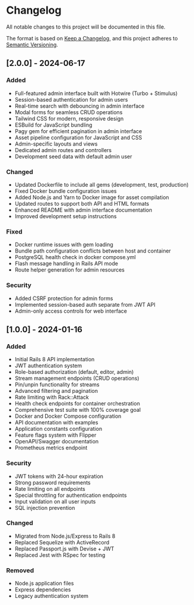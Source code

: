 # Changelog

All notable changes to this project will be documented in this file.

The format is based on [Keep a Changelog](https://keepachangelog.com/en/1.0.0/),
and this project adheres to [Semantic Versioning](https://semver.org/spec/v2.0.0.html).

## [2.0.0] - 2024-06-17

### Added
- Full-featured admin interface built with Hotwire (Turbo + Stimulus)
- Session-based authentication for admin users
- Real-time search with debouncing in admin interface
- Modal forms for seamless CRUD operations
- Tailwind CSS for modern, responsive design
- ESBuild for JavaScript bundling
- Pagy gem for efficient pagination in admin interface
- Asset pipeline configuration for JavaScript and CSS
- Admin-specific layouts and views
- Dedicated admin routes and controllers
- Development seed data with default admin user

### Changed
- Updated Dockerfile to include all gems (development, test, production)
- Fixed Docker bundle configuration issues
- Added Node.js and Yarn to Docker image for asset compilation
- Updated routes to support both API and HTML formats
- Enhanced README with admin interface documentation
- Improved development setup instructions

### Fixed
- Docker runtime issues with gem loading
- Bundle path configuration conflicts between host and container
- PostgreSQL health check in docker compose.yml
- Flash message handling in Rails API mode
- Route helper generation for admin resources

### Security
- Added CSRF protection for admin forms
- Implemented session-based auth separate from JWT API
- Admin-only access controls for web interface

## [1.0.0] - 2024-01-16

### Added
- Initial Rails 8 API implementation
- JWT authentication system
- Role-based authorization (default, editor, admin)
- Stream management endpoints (CRUD operations)
- Pin/unpin functionality for streams
- Advanced filtering and pagination
- Rate limiting with Rack::Attack
- Health check endpoints for container orchestration
- Comprehensive test suite with 100% coverage goal
- Docker and Docker Compose configuration
- API documentation with examples
- Application constants configuration
- Feature flags system with Flipper
- OpenAPI/Swagger documentation
- Prometheus metrics endpoint

### Security
- JWT tokens with 24-hour expiration
- Strong password requirements
- Rate limiting on all endpoints
- Special throttling for authentication endpoints
- Input validation on all user inputs
- SQL injection prevention

### Changed
- Migrated from Node.js/Express to Rails 8
- Replaced Sequelize with ActiveRecord
- Replaced Passport.js with Devise + JWT
- Replaced Jest with RSpec for testing

### Removed
- Node.js application files
- Express dependencies
- Legacy authentication system